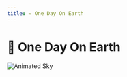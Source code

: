 ```yaml
---
title: ✒️ One Day On Earth
---
```

# 🌌 One Day On Earth

![Animated Sky](https://raw.githubusercontent.com/Tarikul-Islam-Anik/Animated-Fluent-Emojis/master/Emojis/Travel%20and%20places/Milky%20Way.png)